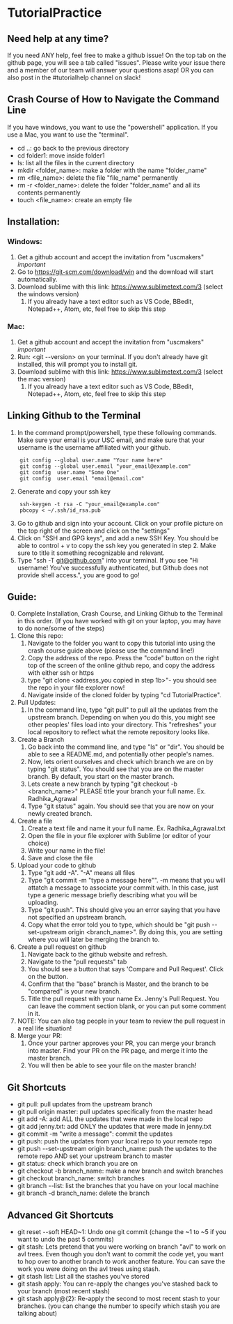 # TutorialPractice

## Need help at any time?
If you need ANY help, feel free to make a github issue! On the top tab on the github page, you will see a tab called "issues". Please write your issue there and a member of our team will answer your questions asap! OR you can also post in the #tutorialhelp channel on slack!

## Crash Course of How to Navigate the Command Line 
If you have windows, you want to use the "powershell" application. If you use a Mac, you want to use the "terminal".

- cd ..: go back to the previous directory
- cd folder1: move inside folder1
- ls: list all the files in the current directory
- mkdir <folder_name>: make a folder with the name "folder_name"
- rm <file_name>: delete the file "file_name" permanently
- rm -r <folder_name>: delete the folder "folder_name" and all its contents permanently
- touch <file_name>: create an empty file

## Installation:
### Windows:
1. Get a github account and accept the invitation from "uscmakers" *important*
2. Go to https://git-scm.com/download/win and the download will start automatically.
3. Download sublime with this link: https://www.sublimetext.com/3 (select the windows version)
	1. If you already have a text editor such as VS Code, BBedit, Notepad++, Atom, etc, feel free to skip this step

### Mac:
1. Get a github account and accept the invitation from "uscmakers" *important*
2. Run: <git --version> on your terminal. If you don't already have git installed, this will prompt you to install git.
3. Download sublime with this link: https://www.sublimetext.com/3 (select the mac version)
	1. If you already have a text editor such as VS Code, BBedit, Notepad++, Atom, etc, feel free to skip this step
	
## Linking Github to the Terminal
1.  In the command prompt/powershell, type these following commands. Make sure your email is your USC email, and make sure that your username is the username affiliated with your github.
```
	git config --global user.name "Your name here"
	git config --global user.email "your_email@example.com"
	git config  user.name "Some One"
	git config  user.email "email@email.com"
```
2. Generate and copy your ssh key 
```
	ssh-keygen -t rsa -C "your_email@example.com"
	pbcopy < ~/.ssh/id_rsa.pub
```
3. Go to github and sign into your account. Click on your profile picture on the top right of the screen and click on the "settings"
4. Click on "SSH and GPG keys", and add a new SSH Key. You should be able to control + v to copy the ssh key you generated in step 2. Make sure to title it something recognizable and relevant.
5. Type "ssh -T git@github.com" into your terminal. If you see "Hi username! You've successfully authenticated, but Github does not provide shell access.", you are good to go!


## Guide:
0. Complete Installation, Crash Course, and Linking Github to the Terminal in this order. (If you have worked with git on your laptop, you may have to do none/some of the steps)
1. Clone this repo:
	1. Navigate to the folder you want to copy this tutorial into using the crash course guide above (please use the command line!)
	2. Copy the address of the repo. Press the "code" button on the right top of the screen of the online github repo, and copy the address with either ssh or https
	3. type "git clone <address_you copied in step 1b>"- you should see the repo in your file explorer now!
	4. Navigate inside of the cloned folder by typing "cd TutorialPractice".
2. Pull Updates:
	1. In the command line, type "git pull" to pull all the updates from the upstream branch. Depending on when you do this, you might see other peoples' files load into your directory. This "refreshes" your local repository to reflect what the remote repository looks like.
3. Create a Branch
	1. Go back into the command line, and type "ls" or "dir". You should be able to see a README.md, and potentially other people's names.
	2. Now, lets orient ourselves and check which branch we are on by typing "git status". You should see that you are on the master branch. By default, you start on the master branch.
	3. Lets create a new branch by typing "git checkout -b <branch_name>" PLEASE title your branch your full name. Ex. Radhika_Agrawal
	4. Type "git status" again. You should see that you are now on your newly created branch.
4. Create a file
	1. Create a text file and name it your full name. Ex. Radhika_Agrawal.txt
	2. Open the file in your file explorer with Sublime (or editor of your choice)
	3. Write your name in the file!
	4. Save and close the file
5. Upload your code to github
	1. Type "git add -A". "-A" means all files
	2. Type "git commit -m "type a message here"". -m means that you will attatch a message to associate your commit with. In this case, just type a generic message briefly describing what you will be uploading.
	3. Type "git push". This should give you an error saying that you have not specified an upstream branch. 
	4. Copy what the error told you to type, which should be "git push --set-upstream origin <branch_name>". By doing this, you are setting where you will later be merging the branch to.
6. Create a pull request on github
	1. Navigate back to the github website and refresh. 
	2. Navigate to the "pull requests" tab
	3. You should see a button that says 'Compare and Pull Request'. Click on the button.
	4. Confirm that the "base" branch is Master, and the branch to be "compared" is your new branch.
	5. Title the pull request with your name Ex. Jenny's Pull Request. You can leave the comment section blank, or you can put some comment in it.
8. NOTE: You can also tag people in your team to review the pull request in a real life situation!
9. Merge your PR:
	1. Once your partner approves your PR, you can merge your branch into master. Find your PR on the PR page, and merge it into the master branch.
	2. You will then be able to see your file on the master branch!
	
## Git Shortcuts

- git pull: pull updates from the upstream branch
- git pull origin master: pull updates specifically from the master head 
- git add -A: add ALL the updates that were made in the local repo
- git add jenny.txt: add ONLY the updates that were made in jenny.txt
- git commit -m "write a message": commit the updates
- git push: push the updates from your local repo to your remote repo
- git push --set-upstream origin branch_name: push the updates to the remote repo AND set your upstream branch to master
- git status: check which branch you are on
- git checkout -b branch_name: make a new branch and switch branches
- git checkout branch_name: switch branches
- git branch --list: list the branches that you have on your local machine
- git branch -d branch_name: delete the branch

## Advanced Git Shortcuts

- git reset --soft HEAD~1: Undo one git commit (change the ~1 to ~5 if you want to undo the past 5 commits)
- git stash: Lets pretend that you were working on branch "avl" to work on avl trees. Even though you don't want to commit the code yet, you want to hop over to another branch to work another feature. You can save the work you were doing on the avl trees using stash.
- git stash list: List all the stashes you've stored
- git stash apply: You can re-apply the changes you've stashed back to your branch (most recent stash)
- git stash apply@{2}: Re-apply the second to most recent stash to your branches. (you can change the number to specify which stash you are talking about)

